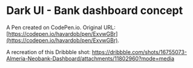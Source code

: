 # Dark UI - Bank dashboard concept

A Pen created on CodePen.io. Original URL: [https://codepen.io/havardob/pen/ExvwGBr](https://codepen.io/havardob/pen/ExvwGBr).

A recreation of this Dribbble shot: https://dribbble.com/shots/16755073-Almeria-Neobank-Dashboard/attachments/11802960?mode=media 

